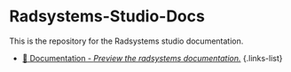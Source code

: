 # Radsystems-Studio-Docs
This is the repository for the Radsystems studio documentation.
- [:book: Documentation - *Preview the radsystems documentation.*](/home.md)
{.links-list}
